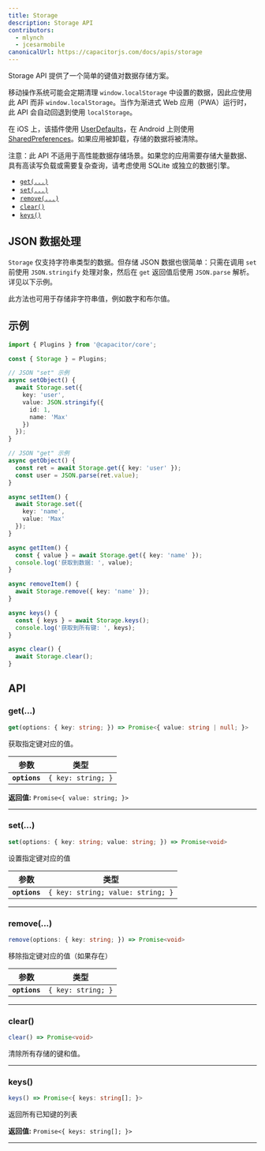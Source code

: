 ```yaml
---
title: Storage
description: Storage API
contributors:
  - mlynch
  - jcesarmobile
canonicalUrl: https://capacitorjs.com/docs/apis/storage
---
```


<plugin-platforms platforms="pwa,ios,android"></plugin-platforms>

Storage API 提供了一个简单的键值对数据存储方案。

移动操作系统可能会定期清理 `window.localStorage` 中设置的数据，因此应使用此 API 而非 `window.localStorage`。当作为渐进式 Web 应用（PWA）运行时，此 API 会自动回退到使用 `localStorage`。

在 iOS 上，该插件使用 [UserDefaults](https://developer.apple.com/documentation/foundation/userdefaults)，在 Android 上则使用 [SharedPreferences](https://developer.android.com/reference/android/content/SharedPreferences)。如果应用被卸载，存储的数据将被清除。

注意：此 API 不适用于高性能数据存储场景。如果您的应用需要存储大量数据、具有高读写负载或需要复杂查询，请考虑使用 SQLite 或独立的数据引擎。

- [`get(...)`](#get)
- [`set(...)`](#set)
- [`remove(...)`](#remove)
- [`clear()`](#clear)
- [`keys()`](#keys)

## JSON 数据处理

`Storage` 仅支持字符串类型的数据。但存储 JSON 数据也很简单：只需在调用 `set` 前使用 `JSON.stringify` 处理对象，然后在 `get` 返回值后使用 `JSON.parse` 解析。详见以下示例。

此方法也可用于存储非字符串值，例如数字和布尔值。

## 示例

```typescript
import { Plugins } from '@capacitor/core';

const { Storage } = Plugins;

// JSON "set" 示例
async setObject() {
  await Storage.set({
    key: 'user',
    value: JSON.stringify({
      id: 1,
      name: 'Max'
    })
  });
}

// JSON "get" 示例
async getObject() {
  const ret = await Storage.get({ key: 'user' });
  const user = JSON.parse(ret.value);
}

async setItem() {
  await Storage.set({
    key: 'name',
    value: 'Max'
  });
}

async getItem() {
  const { value } = await Storage.get({ key: 'name' });
  console.log('获取到数据: ', value);
}

async removeItem() {
  await Storage.remove({ key: 'name' });
}

async keys() {
  const { keys } = await Storage.keys();
  console.log('获取到所有键: ', keys);
}

async clear() {
  await Storage.clear();
}
```

## API

### get(...)

```typescript
get(options: { key: string; }) => Promise<{ value: string | null; }>
```

获取指定键对应的值。

| 参数          | 类型                          |
| ------------- | ----------------------------- |
| **`options`** | `{ key: string; }` |

**返回值:** `Promise<{ value: string; }>`

---

### set(...)

```typescript
set(options: { key: string; value: string; }) => Promise<void>
```

设置指定键对应的值

| 参数          | 类型                                         |
| ------------- | -------------------------------------------- |
| **`options`** | `{ key: string; value: string; }` |

---

### remove(...)

```typescript
remove(options: { key: string; }) => Promise<void>
```

移除指定键对应的值（如果存在）

| 参数          | 类型                          |
| ------------- | ----------------------------- |
| **`options`** | `{ key: string; }` |

---

### clear()

```typescript
clear() => Promise<void>
```

清除所有存储的键和值。

---

### keys()

```typescript
keys() => Promise<{ keys: string[]; }>
```

返回所有已知键的列表

**返回值:** `Promise<{ keys: string[]; }>`

---